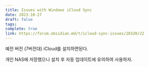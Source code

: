 ```yaml
---
title: Issues with Windows iCloud Sync
date: 2023-10-27
draft: false
tags: 
complete: true
link: https://forum.obsidian.md/t/icloud-sync-issues/28320/22
---
```

예전 버전 (7버전대) iCloud를 설치하면된다.

개인 NAS에 저장했으니 설치 후 자동 업데이트에 유의하여 사용하자.